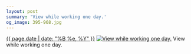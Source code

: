 ```yaml
---
layout: post
summary: 'View while working one day.'
og_image: 395-968.jpg
---
```


<p>
  <time><a href="/395">{{ page.date | date: "%B %e, %Y" }}</a></time>
  <a href="/395"><img src="{{ site.assets_url }}/395-484.jpg" srcset="{{ site.assets_url }}/395-968.jpg 968w, {{ site.assets_url }}/395-726.jpg 726w, {{ site.assets_url }}/395-484.jpg 484w, {{ site.assets_url }}/395-242.jpg 242w" sizes="(min-width: 700px) 50vw, calc(100vw - 2rem)" alt="View while working one day." /></a>
  <span>View while working one day.</span>
</p>
